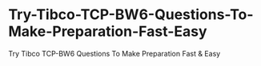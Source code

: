 # Try-Tibco-TCP-BW6-Questions-To-Make-Preparation-Fast-Easy
Try Tibco TCP-BW6 Questions To Make Preparation Fast &amp; Easy
